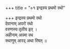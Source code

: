 +++
title = "०१ इन्द्रस्य प्रथमो रथो"

+++
इन्द्रस्य प्रथमो रथो  
देवानाम् अपरो रथो  
वरुणस्य तृतीय इत् ।  
अहीनाम् अपमा रथ  
स्थाणुम् आरद् अथा रिषत् ॥
